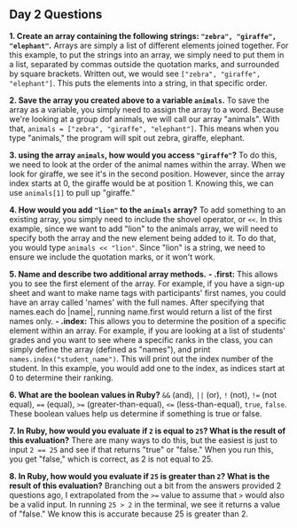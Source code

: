 ## Day 2 Questions

**1. Create an array containing the following strings: `"zebra", "giraffe", "elephant"`.**
Arrays are simply a list of different elements joined together. For this example, to put the strings into an array, we simply need to put them in a list, separated by commas outside the quotation marks, and surrounded by square brackets. Written out, we would see `["zebra", "giraffe", "elephant"]`. This puts the elements into a string, in that specific order.

**2. Save the array you created above to a variable `animals`.**
To save the array as a variable, you simply need to assign the array to a word. Because we're looking at a group dof animals, we will call our array "animals". With that, `animals = ["zebra", "giraffe", "elephant"]`. This means when you type "animals," the program will spit out zebra, giraffe, elephant.

**3. using the array `animals`, how would you access `"giraffe"`?**
To do this, we need to look at the order of the animal names within the array. When we look for giraffe, we see it's in the second position. However, since the array index starts at 0, the giraffe would be at position 1. Knowing this, we can use `animals[1]` to pull up "giraffe."

**4. How would you add `"lion"` to the `animals` array?**
To add something to an existing array, you simply need to include the shovel operator, or `<<`. In this example, since we want to add "lion" to the animals array, we will need to specify both the array and the new element being added to it. To do that, you would type `animals << "lion"`. Since "lion" is a string, we need to ensure we include the quotation marks, or it won't work.

**5. Name and describe two additional array methods.**
  **- .first:** This allows you to see the first element of the array. For example, if you have a sign-up sheet and want to make name tags with participants' first names, you could have an array called 'names' with the full names. After specifying that names.each do |name|, running name.first would return a list of the first names only.
  **- .index:** This allows you to determine the position of a specific element within an array. For example, if you are looking at a list of students' grades and you want to see where a specific ranks in the class, you can simply define the array (defined as "names"), and print `names.index("student_name")`. This will print out the index number of the student. In this example, you would add one to the index, as indices start at 0 to determine their ranking.

**6. What are the boolean values in Ruby?**
`&&` (and), `||` (or), `!` (not), `!=` (not equal), `==` (equal), `>=` (greater-than-equal), `<=` (less-than-equal), `true`, `false`. These boolean values help us determine if something is true or false.

**7. In Ruby, how would you evaluate if `2` is equal to `25`? What is the result of this evaluation?**
There are many ways to do this, but the easiest is just to input `2 == 25` and see if that returns "true" or "false." When you run this, you get "false," which is correct, as 2 is not equal to 25.

**8. In Ruby, how would you evaluate if `25` is greater than `2`? What is the result of this evaluation?**
Branching out a bit from the answers provided 2 questions ago, I extrapolated from the `>=` value to assume that `>` would also be a valid input. In running `25 > 2` in the terminal, we see it returns a value of "false." We know this is accurate because 25 is greater than 2.
